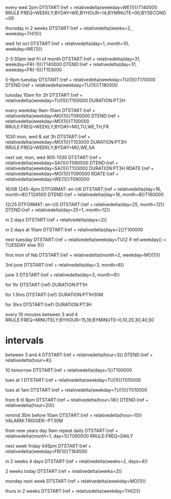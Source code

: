 every wed 2pm
DTSTART:{ref + relativedelta(weekday=WE(1))}T140000
RRULE:FREQ=WEEKLY;BYDAY=WE;BYHOUR=14;BYMINUTE=00;BYSECOND=00

thursday in 2 weeks
DTSTART:{ref + relativedelta(weeks=2, weekday=TH(1))}

wed 1st oct
DTSTART:{ref + relativedelta(day=1, month=10, weekday=WE(1))}


2-3:30pm last fri of month
DTSTART:{ref + relativedelta(day=31, weekday=FR(-1))}T140000
DTEND:{ref + relativedelta(day=31, weekday=FR(-1))}T153000


5-6pm tuesday
DTSTART:{ref + relativedelta(weekday=TU(1))}T170000
DTEND:{ref + relativedelta(weekday=TU(1))}T180000

tuesday 10am for 2h
DTSTART:{ref + relativedelta(weekday=TU(1))}T100000
DURATION:PT2H

every weekday 9am-10am
DTSTART:{ref + relativedelta(weekday=MO(1))}T090000
DTEND:{ref + relativedelta(weekday=MO(1))}T100000
RRULE:FREQ=WEEKLY;BYDAY=MO,TU,WE,TH,FR


1030 mon, wed & sat 3h
DTSTART:{ref + relativedelta(weekday=MO(1))}T103000
DURATION:PT3H
RRULE:FREQ=WEEKLY;BYDAY=MO,WE,SA


next sat, mon, wed 905-1330
DTSTART:{ref + relativedelta(weekday=SA(1))}T090500
DTEND:{ref + relativedelta(weekday=SA(1))}T133000
DURATION:PT3H
RDATE:{ref + relativedelta(weekday=MO(1))}T090500
RDATE:{ref + relativedelta(weekday=WE(1))}T090500


16/08 1245-4pm
DTFORMAT: en-UK
DTSTART:{ref + relativedelta(day=16, month=8)}T124500
DTEND:{ref + relativedelta(day=16, month=8)}T160000


12/25
DTFORMAT: en-US
DTSTART:{ref + relativedelta(day=25, month=12)}
DTEND:{ref + relativedelta(day=25+1, month=12)}

in 2 days
DTSTART:{ref + relativedelta(days=2)}

in 2 days at 10am
DTSTART:{ref + relativedelta(days=2)}T100000

next tuesday
DTSTART:{ref + relativedelta(weekday=TU(2 if ref.weekday() < TUESDAY else 1))}


first mon of feb
DTSTART:{ref + relativedelta(month=2, weekday=MO(1))}


3rd june
DTSTART:{ref + relativedelta(day=3, month=6)}


june 3
DTSTART:{ref + relativedelta(day=3, month=6)}


for 1hr
DTSTART:{ref}
DURATION:PT1H

for 1.5hrs
DTSTART:{ref}
DURATION:PT1H30M

for 3hrs
DTSTART:{ref}
DURATION:PT3H

every 10 minutes between 3 and 4
RRULE:FREQ=MINUTELY;BYHOUR=15,16;BYMINUTE=0,10,20,30,40,50


# intervals

between 3 and 4
DTSTART:{ref + relativedelta(hour=3)}
DTEND:{ref + relativedelta(hour=4)}

10 tomorrow
DTSTART:{ref + relativedelta(days=1)}T100000

tues at 1
DTSTART:{ref + relativedelta(weekday=TU(1))}T010000

tues at 1am
DTSTART:{ref + relativedelta(weekday=TU(1))}T010000

from 6 til 8pm
DTSTART:{ref + relativedelta(hour=18)}
DTEND:{ref + relativedelta(hour=20)}

remind 30m before 10am
DTSTART:{ref + relativedelta(hour=10)}
VALARM:TRIGGER:-PT30M

from new years day 9am repeat daily
DTSTART:{ref + relativedelta(month=1, day=1)}T090000
RRULE:FREQ=DAILY

next week friday 445pm
DTSTART:{ref + relativedelta(weekday=FR(1))}T164500

in 2 weeks 4 days
DTSTART:{ref + relativedelta(weeks=2, days=4)}

2 weeks today
DTSTART:{ref + relativedelta(weeks=2)}

monday next week
DTSTART:{ref + relativedelta(weekday=MO(1))}

thurs in 2 weeks
DTSTART:{ref + relativedelta(weekday=TH(2))}






















































































